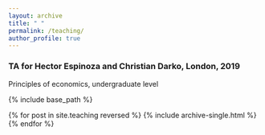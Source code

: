 ```yaml
---
layout: archive
title: " "
permalink: /teaching/
author_profile: true
---
```


### TA for Hector Espinoza and Christian Darko, London, 2019
Principles of economics, undergraduate level

{% include base_path %}

{% for post in site.teaching reversed %}
  {% include archive-single.html %}
{% endfor %}

